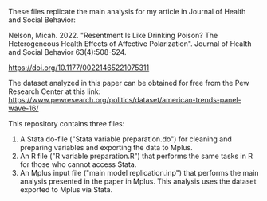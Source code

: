 These files replicate the main analysis for my article in Journal of Health and Social Behavior:

Nelson, Micah. 2022. "Resentment Is Like Drinking Poison? The Heterogeneous Health Effects of Affective Polarization". Journal of Health and Social Behavior 63(4):508-524.

https://doi.org/10.1177/00221465221075311

The dataset analyzed in this paper can be obtained for free from the Pew Research Center at this link: https://www.pewresearch.org/politics/dataset/american-trends-panel-wave-16/

This repository contains three files:
1. A Stata do-file ("Stata variable preparation.do") for cleaning and preparing variables and exporting the data to Mplus.
2. An R file ("R variable preparation.R") that performs the same tasks in R for those who cannot access Stata.
3. An Mplus input file ("main model replication.inp") that performs the main analysis presented in the paper in Mplus. This analysis uses the dataset exported to Mplus via Stata.